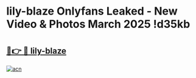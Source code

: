 # lily-blaze Onlyfans Leaked - New Video & Photos March 2025 !d35kb

# <h2><a href="https://vig4bd.iuczelnia.edu.pl?title=lily-blaze&ref=d35kb">🔗👉 🔴 lily-blaze</a></h2>

[![acn](https://github.com/user-attachments/assets/0f9c940e-d8b0-45ae-aac7-cd30a18b3e1c)](https://vig4bd.iuczelnia.edu.pl?title=lily-blaze&ref=d35kb)

